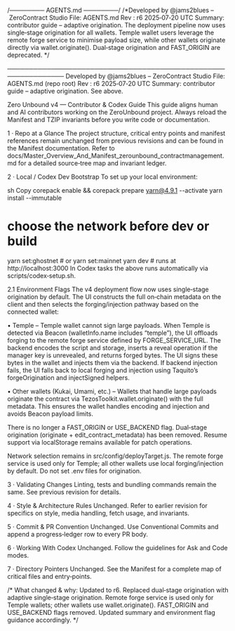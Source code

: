 /──────── AGENTS.md ────────/
/*Developed by @jams2blues – ZeroContract Studio
File: AGENTS.md
Rev : r6 2025‑07‑20 UTC
Summary: contributor guide – adaptive origination. The deployment
pipeline now uses single‑stage origination for all wallets.
Temple wallet users leverage the remote forge service to
minimise payload size, while other wallets originate
directly via wallet.originate(). Dual‑stage origination
and FAST_ORIGIN are deprecated.
*/

───────────────────────────────────────────────────────────────
Developed by @jams2blues – ZeroContract Studio
File: AGENTS.md (repo root)
Rev : r6 2025‑07‑20 UTC
Summary: contributor guide – adaptive origination. See above.

Zero Unbound v4 — Contributor & Codex Guide
This guide aligns human and AI contributors working on the ZeroUnbound
project. Always reload the Manifest and TZIP invariants before you
write code or documentation.

1 · Repo at a Glance
The project structure, critical entry points and manifest references remain
unchanged from previous revisions and can be found in the Manifest
documentation. Refer to docs/Master_Overview_And_Manifest_zerounbound_contractmanagement.md
for a detailed source‑tree map and invariant ledger.

2 · Local / Codex Dev Bootstrap
To set up your local environment:

sh
Copy
corepack enable && corepack prepare yarn@4.9.1 --activate
yarn install --immutable

# choose the network before dev or build
yarn set:ghostnet   # or yarn set:mainnet
yarn dev            # runs at http://localhost:3000
In Codex tasks the above runs automatically via scripts/codex‑setup.sh.

2.1 Environment Flags
The v4 deployment flow now uses single‑stage origination by default.
The UI constructs the full on‑chain metadata on the client and then
selects the forging/injection pathway based on the connected wallet:

• Temple – Temple wallet cannot sign large payloads. When Temple is
detected via Beacon (walletInfo.name includes “temple”), the UI
offloads forging to the remote forge service defined by
FORGE_SERVICE_URL. The backend encodes the script and storage,
inserts a reveal operation if the manager key is unrevealed, and
returns forged bytes. The UI signs these bytes in the wallet and
injects them via the backend. If backend injection fails,
the UI falls back to local forging and injection using Taquito’s
forgeOrigination and injectSigned helpers.

• Other wallets (Kukai, Umami, etc.) – Wallets that handle large
payloads originate the contract via TezosToolkit.wallet.originate()
with the full metadata. This ensures the wallet handles encoding and
injection and avoids Beacon payload limits.

There is no longer a FAST_ORIGIN or USE_BACKEND flag. Dual‑stage
origination (originate + edit_contract_metadata) has been removed. Resume
support via localStorage remains available for patch operations.

Network selection remains in src/config/deployTarget.js.
The remote forge service is used only for Temple; all other
wallets use local forging/injection by default. Do not set .env files
for origination.

3 · Validating Changes
Linting, tests and bundling commands remain the same. See previous
revision for details.

4 · Style & Architecture Rules
Unchanged. Refer to earlier revision for specifics on style, media
handling, fetch usage, and invariants.

5 · Commit & PR Convention
Unchanged. Use Conventional Commits and append a progress‑ledger row to
every PR body.

6 · Working With Codex
Unchanged. Follow the guidelines for Ask and Code modes.

7 · Directory Pointers
Unchanged. See the Manifest for a complete map of critical files and
entry‑points.

/* What changed & why: Updated to r6. Replaced dual‑stage origination
with adaptive single‑stage origination. Remote forge service is used
only for Temple wallets; other wallets use wallet.originate().
FAST_ORIGIN and USE_BACKEND flags removed. Updated summary and
environment flag guidance accordingly. */